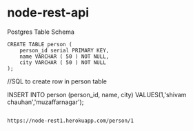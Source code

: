 # node-rest-api

Postgres Table Schema

```
CREATE TABLE person (
	person_id serial PRIMARY KEY,
	name VARCHAR ( 50 ) NOT NULL,
	city VARCHAR ( 50 ) NOT NULL
);

```

//SQL to create row in person table

INSERT INTO person (person_id, name, city) VALUES(1,'shivam chauhan','muzaffarnagar');

```

https://node-rest1.herokuapp.com/person/1
